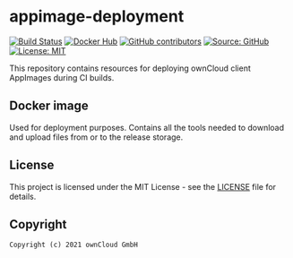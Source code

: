 # appimage-deployment

[![Build Status](https://img.shields.io/drone/build/owncloud-ci/appimage-deployment?logo=drone&server=https%3A%2F%2Fdrone.owncloud.com)](https://drone.owncloud.com/owncloud-ci/appimage-deployment)
[![Docker Hub](https://img.shields.io/docker/v/owncloudci/appimage-deployment?logo=docker&label=dockerhub&sort=semver&logoColor=white)](https://hub.docker.com/r/owncloudci/appimage-deployment)
[![GitHub contributors](https://img.shields.io/github/contributors/owncloud-ci/appimage-deployment)](https://github.com/owncloud-ci/appimage-deployment/graphs/contributors)
[![Source: GitHub](https://img.shields.io/badge/source-github-blue.svg?logo=github&logoColor=white)](https://github.com/owncloud-ci/appimage-deployment)
[![License: MIT](https://img.shields.io/github/license/owncloud-ci/appimage-deployment)](https://github.com/owncloud-ci/appimage-deployment/blob/master/LICENSE)

This repository contains resources for deploying ownCloud client AppImages during CI builds.

## Docker image

Used for deployment purposes. Contains all the tools needed to download and upload files from or to the release storage.

## License

This project is licensed under the MIT License - see the [LICENSE](https://github.com/owncloud-ci/appimage-deployment/blob/master/LICENSE) file for details.

## Copyright

```Text
Copyright (c) 2021 ownCloud GmbH
```
